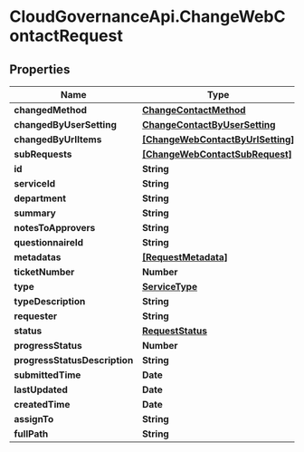 # CloudGovernanceApi.ChangeWebContactRequest

## Properties

Name | Type | Description | Notes
------------ | ------------- | ------------- | -------------
**changedMethod** | [**ChangeContactMethod**](ChangeContactMethod.md) |  | [optional] 
**changedByUserSetting** | [**ChangeContactByUserSetting**](ChangeContactByUserSetting.md) |  | [optional] 
**changedByUrlItems** | [**[ChangeWebContactByUrlSetting]**](ChangeWebContactByUrlSetting.md) |  | [optional] 
**subRequests** | [**[ChangeWebContactSubRequest]**](ChangeWebContactSubRequest.md) |  | [optional] 
**id** | **String** |  | [optional] 
**serviceId** | **String** |  | [optional] 
**department** | **String** |  | [optional] 
**summary** | **String** |  | [optional] 
**notesToApprovers** | **String** |  | [optional] 
**questionnaireId** | **String** |  | [optional] 
**metadatas** | [**[RequestMetadata]**](RequestMetadata.md) |  | [optional] 
**ticketNumber** | **Number** |  | [optional] 
**type** | [**ServiceType**](ServiceType.md) |  | [optional] 
**typeDescription** | **String** |  | [optional] 
**requester** | **String** |  | [optional] 
**status** | [**RequestStatus**](RequestStatus.md) |  | [optional] 
**progressStatus** | **Number** |  | [optional] 
**progressStatusDescription** | **String** |  | [optional] 
**submittedTime** | **Date** |  | [optional] 
**lastUpdated** | **Date** |  | [optional] 
**createdTime** | **Date** |  | [optional] 
**assignTo** | **String** |  | [optional] 
**fullPath** | **String** |  | [optional] 


